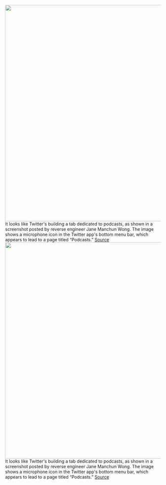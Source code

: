 <img src='https://cdn.vox-cdn.com/thumbor/HP8brQTXJE9xBqZjpsmjXvQQtvw=/0x0:2040x1360/1200x800/filters:focal(857x517:1183x843)/cdn.vox-cdn.com/uploads/chorus_image/image/70571996/acastro_170726_1777_0012.0.jpg' width='700px' /><br/>
It looks like Twitter's building a tab dedicated to podcasts, as shown in a screenshot posted by reverse engineer Jane Manchun Wong. The image shows a microphone icon in the Twitter app's bottom menu bar, which appears to lead to a page titled “Podcasts.”
<a href='https://www.theverge.com/2022/3/2/22958814/twitter-building-podcasts-tab-audio-spaces'> Source <a/><img src='https://cdn.vox-cdn.com/thumbor/HP8brQTXJE9xBqZjpsmjXvQQtvw=/0x0:2040x1360/1200x800/filters:focal(857x517:1183x843)/cdn.vox-cdn.com/uploads/chorus_image/image/70571996/acastro_170726_1777_0012.0.jpg' width='700px' /><br/>
It looks like Twitter's building a tab dedicated to podcasts, as shown in a screenshot posted by reverse engineer Jane Manchun Wong. The image shows a microphone icon in the Twitter app's bottom menu bar, which appears to lead to a page titled “Podcasts.”
<a href='https://www.theverge.com/2022/3/2/22958814/twitter-building-podcasts-tab-audio-spaces'> Source <a/>